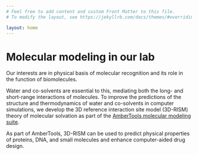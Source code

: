 ```yaml
---
# Feel free to add content and custom Front Matter to this file.
# To modify the layout, see https://jekyllrb.com/docs/themes/#overriding-theme-defaults

layout: home
---
```


# Molecular modeling in our lab

Our interests are in physical basis of molecular recognition and its role in the function of biomolecules.

Water and co-solvents are essential to this, mediating both the long- and short-range interactions of molecules. To improve the predictions of the structure and thermodynamics of water and co-solvents in computer simulations, we develop the 3D reference interaction site model (3D-RISM) theory of molecular solvation as part of the [AmberTools molecular modeling suite](http://ambermd.org/).

As part of AmberTools, 3D-RISM can be used to predict physical properties of proteins, DNA, and small molecules and enhance computer-aided drug design.
